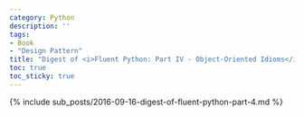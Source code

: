 ```yaml
---
category: Python
description: ''
tags:
- Book
- "Design Pattern"
title: "Digest of <i>Fluent Python: Part IV - Object-Oriented Idioms</i> (decorators, closure, references, mutability, recycling, pythonic 实践, inheritance)"
toc: true
toc_sticky: true
---
```


{% include sub_posts/2016-09-16-digest-of-fluent-python-part-4.md %}
